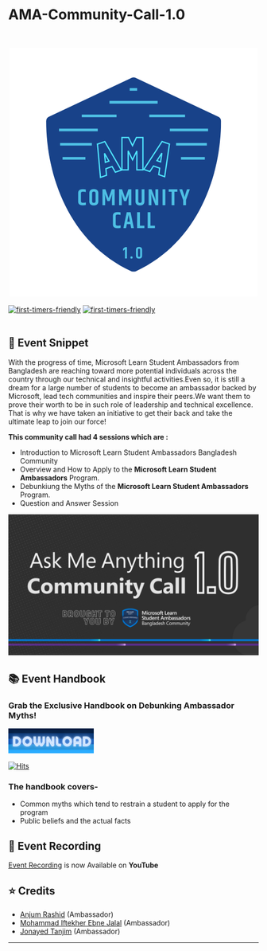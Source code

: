 # AMA-Community-Call-1.0 

<br>



<p align="center">
  <img src="Assets/ama_badge.png">
</p>

[![first-timers-friendly](https://img.shields.io/badge/Community-Power-blueviolet?style=for-the-badge&logo=appveyor)](#)
[![first-timers-friendly](https://img.shields.io/badge/Myths-Debunked-orange?style=for-the-badge&logo=appveyor)](#)
<br>
<br>

## :scroll: Event Snippet

With the progress of time, Microsoft Learn Student Ambassadors from Bangladesh are reaching toward more potential individuals across the country through our technical and insightful activities.Even so, it is still a dream for a large number of students to become an ambassador backed by Microsoft, lead tech communities and inspire their peers.We want them to prove their worth to be in such role of leadership and technical excellence. That is why we have taken an initiative to get their back and take the ultimate leap to join our force!

**This community call had 4 sessions which are :** 
- Introduction to Microsoft Learn Student Ambassadors Bangladesh Community
- Overview and How to Apply to the **Microsoft Learn Student Ambassadors** Program.
- Debunkiung the Myths of the **Microsoft Learn Student Ambassadors** Program.
- Question and Answer Session


<p align="center">
  <img src="Assets/cover.png">
</p>

## :books: Event Handbook 
### Grab the **Exclusive Handbook** on **Debunking Ambassador Myths**!


<a download="Handbook-Link" href="https://github.com/sa-bd/ama-1.0/blob/main/Resources/Ambassador_Myths_Handbook.pdf" title="Download Handbook">
    <img alt="Download" src="Assets/btn.png" width="172" height="50">
</a>

[![Hits](https://hits.seeyoufarm.com/api/count/incr/badge.svg?url=https%3A%2F%2Fgithub.com%2Fsa-bd%2Fama-1.0%2Fraw%2Fmain%2FResources%2FAmbassador_Myths_Handbook.pdf&count_bg=%23664FD9&title_bg=%23555555&icon=&icon_color=%23E7E7E7&title=visitors&edge_flat=false)](https://hits.seeyoufarm.com)

### The handbook covers- 
* Common myths which tend to restrain a student to apply for the program  
* Public beliefs and the actual facts 
 
## :movie_camera: Event Recording

[Event Recording](https://youtu.be/02GRRQv-y5M) is now Available on **YouTube**

## :star: Credits
- [Anjum Rashid](https://github.com/bijoy26) (Ambassador) <br>
- [Mohammad Iftekher Ebne Jalal](https://github.com/iftu119) (Ambassador) <br>
- [Jonayed Tanjim](https://github.com/tanjim01) (Ambassador) <br>

----
